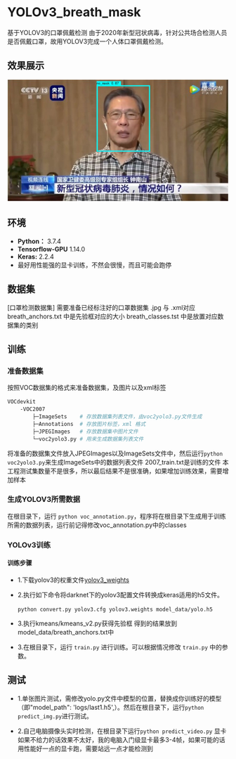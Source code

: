# YOLOv3_breath_mask
基于YOLOV3的口罩佩戴检测
由于2020年新型冠状病毒，针对公共场合检测人员是否佩戴口罩，故用YOLOV3完成一个人体口罩佩戴检测。

## 效果展示
![have_mask_sample](img/4_output.jpg)

## 环境
- **Python：** 3.7.4
- **Tensorflow-GPU** 1.14.0
- **Keras:** 2.2.4
- 最好用性能强的显卡训练，不然会很慢，而且可能会跑停
## 数据集
[口罩检测数据集]
需要准备已经标注好的口罩数据集 .jpg  与  .xml对应
breath_anchors.txt 中是先验框对应的大小
breath_classes.tst 中是放置对应数据集的类别

##  训练
### 准备数据集
按照VOC数据集的格式来准备数据集，及图片以及xml标签
```sh
VOCdevkit
	-VOC2007
		├─ImageSets    # 存放数据集列表文件，由voc2yolo3.py文件生成
		├─Annotations  # 存放图片标签，xml 格式
		├─JPEGImages   # 存放数据集中图片文件
		└─voc2yolo3.py # 用来生成数据集列表文件
```
将准备的数据集文件放入JPEGImages以及ImageSets文件中，然后运行`python voc2yolo3.py`来生成ImageSets中的数据列表文件
2007_train.txt是训练的文件 
本工程测试集数量不是很多，所以最后结果不是很准确，如果增加训练效果，需要增加样本
### 生成YOLOV3所需数据

在根目录下，运行 `python voc_annotation.py`，程序将在根目录下生成用于训练所需的数据列表，运行前记得修改voc_annotation.py中的classes

### YOLOv3训练

#### 训练步骤

 - 1.下载yolov3的权重文件[yolov3_weights](https://pjreddie.com/media/files/yolov3.weights)
 - 2.执行如下命令将darknet下的yolov3配置文件转换成keras适用的h5文件。

    `python convert.py yolov3.cfg yolov3.weights model_data/yolo.h5`
 - 3.执行kmeans/kmeans_v2.py获得先验框   得到的结果放到model_data/breath_anchors.txt中

 - 3.在根目录下，运行 `train.py` 进行训练。可以根据情况修改 `train.py` 中的参数。


## 测试

  - 1.单张图片测试，需修改yolo.py文件中模型的位置，替换成你训练好的模型（即"model_path": 'logs/last1.h5',）。然后在根目录下，运行`python predict_img.py`进行测试。

  - 2.自己电脑摄像头实时检测，在根目录下运行`python predict_video.py` 显卡如果不给力的话效果不太好，我的电脑入门级显卡最多3-4帧，如果可能的话用性能好一点的显卡跑，需要站远一点才能检测到








